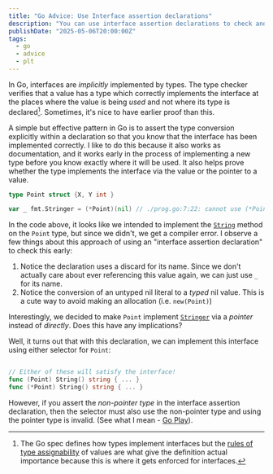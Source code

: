 ```yaml
---
title: "Go Advice: Use Interface assertion declarations"
description: "You can use interface assertion declarations to check and document that you have correctly implemented an interface in Go"
publishDate: "2025-05-06T20:00:00Z"
tags:
  - go
  - advice
  - plt
---
```


In Go, interfaces are _implicitly_ implemented by types. The type checker verifies that a value has a type which correctly implements the interface at the places where the value is being _used_ and not where its type is declared[^1]. Sometimes, it's nice to have earlier proof than this.

A simple but effective pattern in Go is to assert the type conversion explicitly within a declaration so that you know that the interface has been implemented correctly. I like to do this because it also works as documentation, and it works early in the process of implementing a new type before you know exactly where it will be used. It also helps prove whether the type implements the interface via the value or the pointer to a value.

```go
type Point struct {X, Y int }

var _ fmt.Stringer = (*Point)(nil) // ./prog.go:7:22: cannot use (*Point)(nil) (value of type *Point) as fmt.Stringer value in variable declaration: *Point does not implement fmt.Stringer (missing method String)

```

In the code above, it looks like we intended to implement the [`String`](https://pkg.go.dev/fmt#Stringer.String) method on the `Point` type, but since we didn't, we get a compiler error.  I observe a few things about this approach of using an  "interface assertion declaration" to check this early:

1. Notice the declaration uses a discard for its name. Since we don't actually care about ever referencing this value again, we can just use `_` for its name.
2. Notice the conversion of an untyped nil literal to a _typed_ nil value. This is a cute way to avoid making an allocation (i.e. `new(Point)`)

Interestingly, we decided to make `Point` implement [`Stringer`](https://pkg.go.dev/fmt#Stringer) via a _pointer_ instead of _directly_. Does this have any implications?

Well, it turns out that with this declaration, we can implement this interface using either selector for `Point`:

```go

// Either of these will satisfy the interface!
func (Point) String() string { ... }
func (*Point) String() string { ... }

```

However, if you assert the _non-pointer type_ in the interface assertion declaration, then the selector must also use the non-pointer type and using the pointer type is invalid. (See what I mean - [Go Play](https://go.dev/play/p/AwAAv2S9XyS)).

<!-- 

```go
package main

import "fmt"

// Refer to https://garymann.org/notes/go-advice-interface-assertion-declarations/

type Point struct{ X, Y int }

// This version will not compile
// var _ fmt.Stringer = Point{}

// But this one does
var _ fmt.Stringer = (*Point)(nil)

func (*Point) String() string {
	return ""
}

func main() {
}

```
-->


[^1]: The Go spec defines how types implement interfaces but the [rules of type assignability](https://go.dev/ref/spec#Assignability) of values are what give the definition actual importance because this is where it gets enforced for interfaces. 

